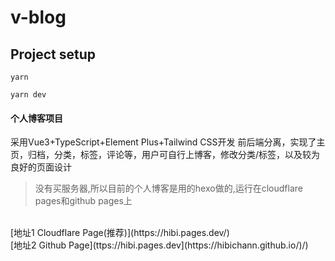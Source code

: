 # v-blog

## Project setup

```
yarn
```

```
yarn dev
```
#### 个人博客项目
采用Vue3+TypeScript+Element Plus+Tailwind CSS开发
前后端分离，实现了主页，归档，分类，标签，评论等，用户可自行上博客，修改分类/标签，以及较为良好的页面设计

>没有买服务器,所以目前的个人博客是用的hexo做的,运行在cloudflare pages和github pages上
<br/>
[地址1 Cloudflare Page(推荐)](https://hibi.pages.dev/)
<br/>
[地址2 Github Page](ttps://hibi.pages.dev](https://hibichann.github.io/)/)

